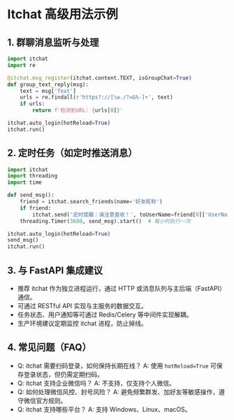 # Itchat 高级用法示例

## 1. 群聊消息监听与处理
```python
import itchat
import re

@itchat.msg_register(itchat.content.TEXT, isGroupChat=True)
def group_text_reply(msg):
    text = msg['Text']
    urls = re.findall(r'https?://[\w./?=&%-]+', text)
    if urls:
        return f'检测到URL: {urls[0]}'

itchat.auto_login(hotReload=True)
itchat.run()
```

## 2. 定时任务（如定时推送消息）
```python
import itchat
import threading
import time

def send_msg():
    friend = itchat.search_friends(name='好友昵称')
    if friend:
        itchat.send('定时提醒：请注意查收！', toUserName=friend[0]['UserName'])
    threading.Timer(3600, send_msg).start()  # 每小时执行一次

itchat.auto_login(hotReload=True)
send_msg()
itchat.run()
```

## 3. 与 FastAPI 集成建议
- 推荐 itchat 作为独立进程运行，通过 HTTP 或消息队列与主后端（FastAPI）通信。
- 可通过 RESTful API 实现与主服务的数据交互。
- 任务状态、用户通知等可通过 Redis/Celery 等中间件实现解耦。
- 生产环境建议定期监控 itchat 进程，防止掉线。

## 4. 常见问题（FAQ）
- Q: itchat 需要扫码登录，如何保持长期在线？
  A: 使用 `hotReload=True` 可保存登录状态，但仍需定期扫码。
- Q: itchat 支持企业微信吗？
  A: 不支持，仅支持个人微信。
- Q: 如何处理微信风控、封号风险？
  A: 避免频繁群发、加好友等敏感操作，遵守微信官方规则。
- Q: itchat 支持哪些平台？
  A: 支持 Windows、Linux、macOS。 
